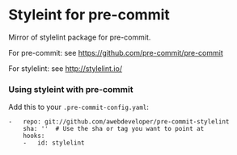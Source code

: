Styleint for pre-commit
========================

Mirror of stylelint package for pre-commit.

For pre-commit: see https://github.com/pre-commit/pre-commit

For stylelint: see http://stylelint.io/


### Using styleint with pre-commit

Add this to your `.pre-commit-config.yaml`:

    -   repo: git://github.com/awebdeveloper/pre-commit-stylelint
        sha: ''  # Use the sha or tag you want to point at
        hooks:
        -   id: stylelint

